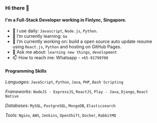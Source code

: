 ### Hi there 👋

#### I'm a Full-Stack Developer working in Finlync, Singapore.

- 🔭 I use daily: `Javascript`, `Node.js`, `Python`.
- 🌱 I’m currently learning: `Go`
- 👯 I’m currently working on:  build a open source auto update resume using `React.js`, `Python` and hosting on GitHub Pages.
- 💬 Ask me about: `learning new things`, `development`
- 📫 How to reach me: Whatsapp - `+65-91799700`

#### Programming Skills

*Languages*: `JavaScript`, `Python`, `Java`, `PHP`, `Bash Scripting`

*Frameworks*: `NodeJS - ExpressJS`, `ReactJS`, `Play - Java`, `Django`, `React Native`

*Databases*: `MySQL`, `PostgreSQL`, `MongoDB`, `Elasticsearch`

*Tools*: `Nginx`, `AWS`, `Jenkins`, `OpenShift`, `Docker`, `RabbitMQ`

